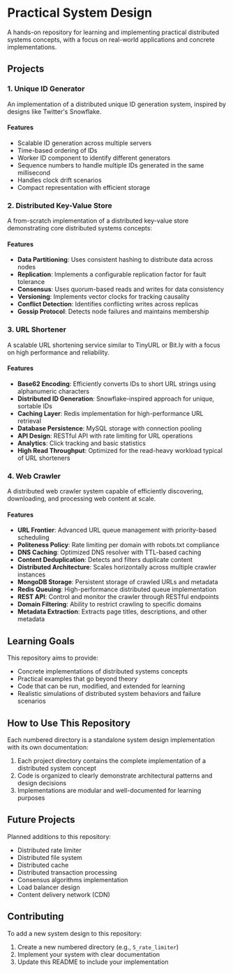 # Practical System Design

A hands-on repository for learning and implementing practical distributed systems concepts, with a focus on real-world applications and concrete implementations.

## Projects

### 1. Unique ID Generator

An implementation of a distributed unique ID generation system, inspired by designs like Twitter's Snowflake.

#### Features
- Scalable ID generation across multiple servers
- Time-based ordering of IDs
- Worker ID component to identify different generators
- Sequence numbers to handle multiple IDs generated in the same millisecond
- Handles clock drift scenarios
- Compact representation with efficient storage

### 2. Distributed Key-Value Store

A from-scratch implementation of a distributed key-value store demonstrating core distributed systems concepts:

#### Features
- **Data Partitioning**: Uses consistent hashing to distribute data across nodes
- **Replication**: Implements a configurable replication factor for fault tolerance
- **Consensus**: Uses quorum-based reads and writes for data consistency
- **Versioning**: Implements vector clocks for tracking causality
- **Conflict Detection**: Identifies conflicting writes across replicas
- **Gossip Protocol**: Detects node failures and maintains membership

### 3. URL Shortener

A scalable URL shortening service similar to TinyURL or Bit.ly with a focus on high performance and reliability.

#### Features
- **Base62 Encoding**: Efficiently converts IDs to short URL strings using alphanumeric characters
- **Distributed ID Generation**: Snowflake-inspired approach for unique, sortable IDs
- **Caching Layer**: Redis implementation for high-performance URL retrieval
- **Database Persistence**: MySQL storage with connection pooling
- **API Design**: RESTful API with rate limiting for URL operations
- **Analytics**: Click tracking and basic statistics
- **High Read Throughput**: Optimized for the read-heavy workload typical of URL shorteners

### 4. Web Crawler

A distributed web crawler system capable of efficiently discovering, downloading, and processing web content at scale.

#### Features
- **URL Frontier**: Advanced URL queue management with priority-based scheduling
- **Politeness Policy**: Rate limiting per domain with robots.txt compliance
- **DNS Caching**: Optimized DNS resolver with TTL-based caching
- **Content Deduplication**: Detects and filters duplicate content
- **Distributed Architecture**: Scales horizontally across multiple crawler instances
- **MongoDB Storage**: Persistent storage of crawled URLs and metadata
- **Redis Queuing**: High-performance distributed queue implementation
- **REST API**: Control and monitor the crawler through RESTful endpoints
- **Domain Filtering**: Ability to restrict crawling to specific domains
- **Metadata Extraction**: Extracts page titles, descriptions, and other metadata

## Learning Goals

This repository aims to provide:

- Concrete implementations of distributed systems concepts
- Practical examples that go beyond theory
- Code that can be run, modified, and extended for learning
- Realistic simulations of distributed system behaviors and failure scenarios

## How to Use This Repository

Each numbered directory is a standalone system design implementation with its own documentation:

1. Each project directory contains the complete implementation of a distributed system concept
2. Code is organized to clearly demonstrate architectural patterns and design decisions
3. Implementations are modular and well-documented for learning purposes

## Future Projects

Planned additions to this repository:
- Distributed rate limiter
- Distributed file system
- Distributed cache
- Distributed transaction processing
- Consensus algorithms implementation
- Load balancer design
- Content delivery network (CDN)

## Contributing

To add a new system design to this repository:
1. Create a new numbered directory (e.g., `5_rate_limiter`)
2. Implement your system with clear documentation
3. Update this README to include your implementation

